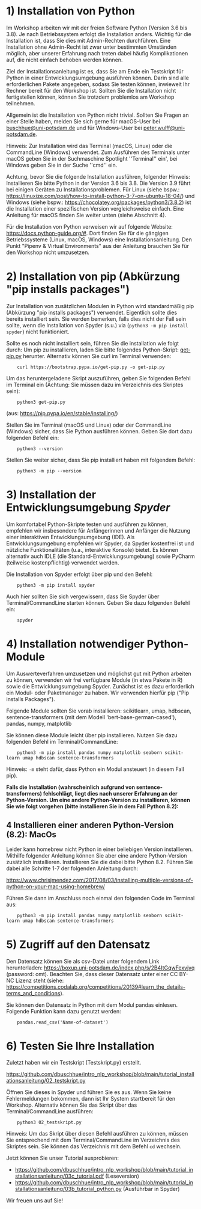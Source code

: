 # 1) Installation von Python

Im Workshop arbeiten wir mit der freien Software Python (Version 3.6 bis 3.8). Je nach Betriebssystem erfolgt die Installation anders. Wichtig für die Installation ist, dass Sie dies mit Admin-Rechten
durchführen. Eine Installation ohne Admin-Recht ist zwar unter bestimmten Umständen möglich, aber unserer Erfahrung nach treten dabei häufig Komplikationen auf, die nicht einfach behoben werden 
können. 

Ziel der Installationsanleitung ist es, dass Sie am Ende ein Testskript für Python in einer Entwicklungsumgebung ausführen können. Darin sind alle erforderlichen Pakete angegeben, sodass Sie testen 
können, inwieweit Ihr Rechner bereit für den Workshop ist. Sollten Sie die Installation nicht fertigstellen können, können Sie trotzdem problemlos am Workshop teilnehmen.

Allgemein ist die Installation von Python nicht trivial. Sollten Sie Fragen an einer Stelle haben, melden Sie sich gerne für macOS-User bei 
buschhue@uni-potsdam.de und für Windows-User bei peter.wulff@uni-potsdam.de.

Hinweis: Zur Installation wird das Terminal (macOS, Linux) oder die CommandLine (Windows) verwendet. Zum Ausführen des Terminals unter macOS geben Sie in der Suchmaschine Spotlight ''Terminal'' ein', bei Windows geben Sie in der Suche ''cmd'' ein.

Achtung, bevor Sie die folgende Installation ausführen, folgender Hinweis: Installieren Sie bitte Python in der Version 3.6 bis 3.8. Die Version 3.9 führt bei einigen Geräten zu Installationsproblemen. Für Linux (siehe bspw.: https://linuxize.com/post/how-to-install-python-3-7-on-ubuntu-18-04/) und Windows (siehe bspw.: https://chocolatey.org/packages/python3/3.8.2) ist die Installation einer spezifischen Version vergleichsweise einfach. Eine Anleitung für macOS finden Sie weiter unten (siehe Abschnitt 4).

Für die Installation von Python verweisen wir auf folgende Website: https://docs.python-guide.org/#. Dort finden Sie für die gängigen Betriebssysteme (Linux, macOS, Windows) eine Installationsanleitung. Den Punkt "Pipenv & Virtual Environments" aus der Anleitung brauchen Sie für den Workshop nicht umzusetzen.

# 2) Installation von pip (Abkürzung "pip installs packages")

Zur Installation von zusätzlichen Modulen in Python wird standardmäßig pip (Abkürzung "pip installs packages") verwendet. Eigentlich sollte dies bereits installiert sein. Sie werden bemerken, falls dies nicht der Fall sein sollte, wenn die Installation von Spyder (s.u.) via (`python3 -m pip install spyder`) nicht funktioniert.

Sollte es noch nicht installiert sein, führen Sie die installation wie folgt durch: Um pip zu installieren, laden Sie bitte folgendes Python-Skript: [get-pip.py](https://bootstrap.pypa.io/get-pip.py) herunter. Alternativ können Sie curl im Terminal verwenden:

```
    curl https://bootstrap.pypa.io/get-pip.py -o get-pip.py
```

Um das heruntergeladene Skript auszuführen, geben Sie folgenden Befehl im Terminal ein (Achtung: Sie müssen dazu im Verzeichnis des Skriptes sein):

```
    python3 get-pip.py
```

(aus: https://pip.pypa.io/en/stable/installing/)


Stellen Sie im Terminal (macOS und Linux) oder der CommandLine (Windows) sicher, dass Sie Python ausführen können. Geben Sie dort dazu folgenden Befehl ein: 

```
    python3 --version
```

Stellen Sie weiter sicher, dass Sie pip installiert haben mit folgendem Befehl:
```
    python3 -m pip --version
```


# 3) Installation der Entwicklungsumgebung *Spyder*

Um komfortabel Python-Skripte testen und ausführen zu können, empfehlen wir insbesondere für Anfängerinnen und Anfänger die Nutzung einer interaktiven Entwicklungsumgebung (IDE). Als 
Entwicklungsumgebung empfehlen wir Spyder, da Spyder kostenfrei ist und nützliche Funktionalitäten (u.a., interaktive Konsole) bietet. Es können alternativ auch IDLE
(die Standard-Entwicklungsumgebung) sowie PyCharm (teilweise kostenpflichtig) verwendet werden.

Die Installation von Spyder erfolgt über pip und den Befehl: 
```
    python3 -m pip install spyder
```

Auch hier sollten Sie sich vergewissern, dass Sie Spyder über Terminal/CommandLine starten können. Geben Sie dazu folgenden Befehl ein:
```
    spyder
```


# 4) Installation notwendiger Python-Module 

Um Auswerteverfahren umzusetzen und möglichst gut mit Python arbeiten zu können, verwenden wir frei verfügbare Module (in etwa Pakete in R) sowie die Entwicklungsumgebung Spyder. Zunächst ist es dazu 
erforderlich ein Modul- oder Paketmanager zu haben. Wir verwenden hierfür pip ("Pip installs Packages").

Folgende Module sollten Sie vorab installieren: scikitlearn, umap, hdbscan, sentence-transformers (mit dem Modell 'bert-base-german-cased'), pandas, numpy, matplotlib

Sie können diese Module leicht über pip installieren. Nutzen Sie dazu folgenden Befehl im Terminal/CommandLine:
```
    python3 -m pip install pandas numpy matplotlib seaborn scikit-learn umap hdbscan sentence-transformers
```

Hinweis: ```-m``` steht dafür, dass Python ein Modul ansteuert (in diesem Fall pip).

**Falls die Installation (wahrscheinlich aufgrund von sentence-transformers) fehlschlägt, liegt dies nach unserer Erfahrung an der Python-Version. Um eine andere Python-Version zu installieren, können Sie wie folgt vorgehen (bitte installieren Sie in dem Fall Python 8.2):**

## 4 Installieren einer anderen Python-Version (8.2): MacOs
Leider kann homebrew nicht Python in einer beliebigen Version installieren. Mithilfe folgender Anleitung können Sie aber eine andere Python-Version zusätzlich installieren. Installieren Sie die dabei bitte Python 8.2. Führen Sie dabei alle Schritte 1-7 der folgenden Anleitung durch:

https://www.chrisjmendez.com/2017/08/03/installing-multiple-versions-of-python-on-your-mac-using-homebrew/

Führen Sie dann im Anschluss noch einmal den folgenden Code im Terminal aus:

```
    python3 -m pip install pandas numpy matplotlib seaborn scikit-learn umap hdbscan sentence-transformers
```

# 5) Zugriff auf den Datensatz

Den Datensatz können Sie als csv-Datei unter folgendem Link herunterladen: https://boxup.uni-potsdam.de/index.php/s/2B4ItGqwFexvjvq (password: omt). Beachten Sie, dass dieser 
Datensatz unter einer CC BY-NC Lizenz steht (siehe: https://competitions.codalab.org/competitions/20139#learn_the_details-terms_and_conditions).

Sie können den Datensatz in Python mit dem Modul pandas einlesen. Folgende Funktion kann dazu genutzt werden:
```
    pandas.read_csv('Name-of-dataset')
```



# 6) Testen Sie Ihre Installation

Zuletzt haben wir ein Testskript (Testskript.py) erstellt. 

https://github.com/dbuschhue/intro_nlp_workshop/blob/main/tutorial_installationsanleitung/02_testskript.py

Öffnen Sie dieses in Spyder und führen Sie es aus. Wenn Sie keine Fehlermeldungen bekommen, dann ist Ihr System startbereit für den  Workshop. Alternativ können Sie das Skript über das Terminal/CommandLine ausführen:

```
    python3 02_testskript.py
```

Hinweis: Um das Skript über diesen Befehl ausführen zu können, müssen Sie entsprechend mit dem Terminal/CommandLine im Verzeichnis des Skriptes sein. Sie können das Verzeichnis mit dem Befehl
```cd``` wechseln.

Jetzt können Sie unser Tutorial ausprobieren:

* https://github.com/dbuschhue/intro_nlp_workshop/blob/main/tutorial_installationsanleitung/03c_tutorial.pdf (Leseversion)
* https://github.com/dbuschhue/intro_nlp_workshop/blob/main/tutorial_installationsanleitung/03b_tutorial_python.py (Ausführbar in Spyder)

Wir freuen uns auf Sie!
